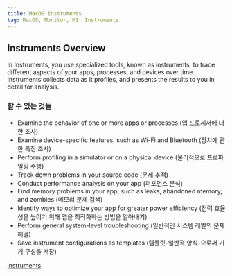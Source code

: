 ```yaml
---
title: MacOS Instruments
tag: MacOS, Monitor, M1, Instruments 
---
```



## Instruments Overview

In Instruments, you use specialized tools, known as instruments, to trace different aspects of your apps, processes, and devices over time. Instruments collects data as it profiles, and presents the results to you in detail for analysis.

### 할 수 있는 것들  

- Examine the behavior of one or more apps or processes (앱 프로세서에 대한 조사)    
- Examine device-specific features, such as Wi-Fi and Bluetooth (장치에 관한 특징 조사)  
- Perform profiling in a simulator or on a physical device (물리적으로 프로파일링 수행)  
- Track down problems in your source code (문제 추적) 
- Conduct performance analysis on your app (퍼포먼스 분석)  
- Find memory problems in your app, such as leaks, abandoned memory, and zombies (메모리 문제 검색)  
- Identify ways to optimize your app for greater power efficiency (전력 효율성을 높이기 위해 앱을 최적화하는 방법을 알아내기)  
- Perform general system-level troubleshooting (일반적인 시스템 레벨의 문제 해결)  
- Save instrument configurations as templates (템플릿-일반적 양식-으로써 기기 구성을 저장)  





[instruments](https://help.apple.com/instruments/mac/current/) 